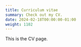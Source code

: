 ```yaml
---
title: Curriculum vitae
summary: Check out my CV.
date: 2024-02-18T00:00:00-01:00
weight: 1102
---
```


This is the CV page.
